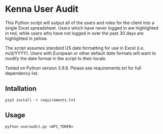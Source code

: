 # Kenna User Audit

This Python script will output all of the users and roles for the client into a single Excel spreadsheet. Users which have never logged in are highlighted in red, while users who have not logged in over the past 30 days are highlighted in yellow.

The script assumes standard US date formatting for use in Excel (i.e. m/d/YYYY). Users with European or other default date formats will want to modify the date format in the script to their locale.

Tested on Python version 3.9.6. Please see requirements.txt for full dependency list.

## Intallation

`pip3 install -r requirements.txt`

## Usage

`python useraudit.py <API_TOKEN>`
